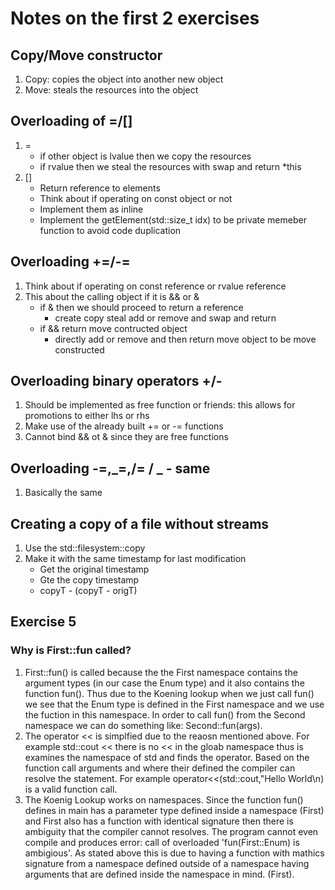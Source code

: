 # Notes on the first 2 exercises

## Copy/Move constructor

1. Copy: copies the object into another new object
2. Move: steals the resources into the object

## Overloading of =/[]

1.  =
    - if other object is lvalue then we copy the resources
    - if rvalue then we steal the resources with swap and return \*this
2.  []
    - Return reference to elements
    - Think about if operating on const object or not
    - Implement them as inline
    - Implement the getElement(std::size_t idx) to be private memeber function to avoid code duplication

## Overloading +=/-=

1. Think about if operating on const reference or rvalue reference
2. This about the calling object if it is && or &
   - if & then we should proceed to return a reference
     - create copy steal add or remove and swap and return
   - if && return move contructed object
     - directly add or remove and then return move object to be move constructed

## Overloading binary operators +/-

1. Should be implemented as free function or friends: this allows for promotions to either lhs or rhs
2. Make use of the already built += or -= functions
3. Cannot bind && ot & since they are free functions

## Overloading -=,_=,/= / _ - same

1. Basically the same

## Creating a copy of a file without streams

1. Use the std::filesystem::copy
2. Make it with the same timestamp for last modification
   - Get the original timestamp
   - Gte the copy timestamp
   - copyT - (copyT - origT)

## Exercise 5

### Why is First::fun called?

1. First::fun() is called because the the First namespace contains the argument types (in our case the Enum type) and it also
   contains the function fun(). Thus due to the Koening lookup when we just call fun() we see that the Enum type is defined in the
   First namespace and we use the fuction in this namespace. In order to call fun() from the Second namespace we can do
   something like: Second::fun(args).
2. The operator << is simplfied due to the reaosn mentioned above. For example std::cout << there is no << in the gloab namespace thus is examines the
   namespace of std and finds the operator. Based on the function call arguments and where their defined the compiler can resolve the statement.
   For example operator<<(std::cout,"Hello World\n) is a valid function call.
3. The Koenig Lookup works on namespaces. Since the function fun() defines in main has a parameter type defined inside a namespace (First)
   and First also has a function with identical signature then there is ambiguity that the compiler cannot resolves. The program cannot even compile and produces error: call of overloaded 'fun(First::Enum) is ambigious'. As stated above this is due to having a function with mathics signature from a namespace defined outside of a namespace having arguments that are defined inside the namespace in mind. (First).
